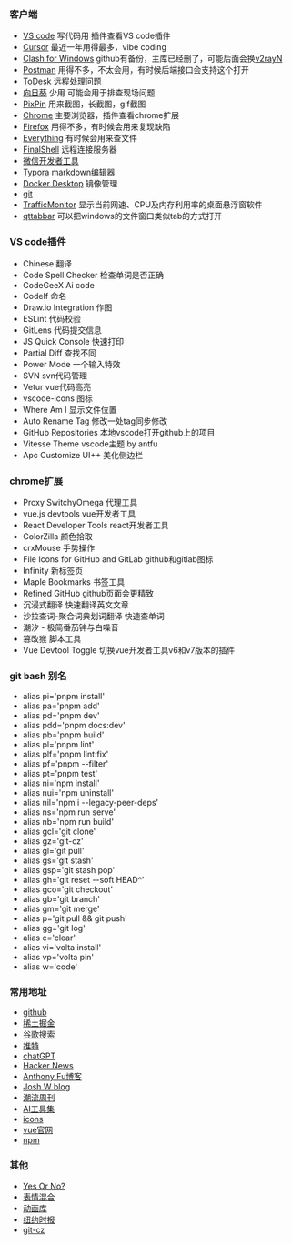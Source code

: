 ### 客户端
- [VS code](https://code.visualstudio.com/)  写代码用  插件查看VS code插件
- [Cursor](https://www.cursor.com/) 最近一年用得最多，vibe coding
- [Clash for Windows](https://github.com/cfwtf/clash_for_windows)  github有备份，主库已经删了，可能后面会换[v2rayN](https://github.com/2dust/v2rayN)
- [Postman](https://www.postman.com/)  用得不多，不太会用，有时候后端接口会支持这个打开
- [ToDesk](https://www.todesk.com/)  远程处理问题
- [向日葵](https://sunlogin.oray.com/price)  少用  可能会用于排查现场问题
- [PixPin](https://pixpinapp.com/)  用来截图，长截图，gif截图
- [Chrome](https://www.google.cn/intl/en/chrome/)   主要浏览器，插件查看chrome扩展
- [Firefox](https://www.firefox.com.cn/)  用得不多，有时候会用来复现缺陷
- [Everything](https://www.voidtools.com/zh-cn/)   有时候会用来查文件
- [FinalShell](http://www.hostbuf.com/)  远程连接服务器
- [微信开发者工具](https://developers.weixin.qq.com/miniprogram/dev/devtools/download.html)
- [Typora](https://www.macupdate.com/app/mac/52992/typora)  markdown编辑器
- [Docker Desktop](https://www.docker.com/products/docker-desktop/)  镜像管理
- [git](https://git-scm.com/)
- [TrafficMonitor](https://github.com/zhongyang219/TrafficMonitor) 显示当前网速、CPU及内存利用率的桌面悬浮窗软件
- [qttabbar](https://github.com/indiff/qttabbar) 可以把windows的文件窗口类似tab的方式打开

### VS code插件
- Chinese  翻译
- Code Spell Checker  检查单词是否正确
- CodeGeeX   Ai code
- CodeIf  命名
- Draw.io Integration  作图
- ESLint  代码校验
- GitLens 代码提交信息
- JS Quick Console  快速打印
- Partial Diff  查找不同
- Power Mode   一个输入特效
- SVN  svn代码管理
- Vetur  vue代码高亮
- vscode-icons  图标
- Where Am I   显示文件位置
- Auto Rename Tag 修改一处tag同步修改
- GitHub Repositories  本地vscode打开github上的项目
- Vitesse Theme  vscode主题 by antfu
- Apc Customize UI++ 美化侧边栏


### chrome扩展
- Proxy SwitchyOmega  代理工具
- vue.js devtools   vue开发者工具
- React Developer Tools   react开发者工具
- ColorZilla   颜色拾取
- crxMouse  手势操作
- File Icons for GitHub and GitLab   github和gitlab图标
- Infinity 新标签页
- Maple Bookmarks   书签工具
- Refined GitHub   github页面会更精致
- 沉浸式翻译   快速翻译英文文章
- 沙拉查词-聚合词典划词翻译   快速查单词
- 潮汐 - 极简番茄钟与白噪音
- 篡改猴  脚本工具
- Vue Devtool Toggle 切换vue开发者工具v6和v7版本的插件


### git bash 别名
- alias pi='pnpm install'
- alias pa='pnpm add'
- alias pd='pnpm dev'
- alias pdd='pnpm docs:dev'
- alias pb='pnpm build'
- alias pl='pnpm lint'
- alias plf='pnpm lint:fix'
- alias pf='pnpm --filter'
- alias pt='pnpm test'
- alias ni='npm install'
- alias nui='npm uninstall'
- alias nil='npm i --legacy-peer-deps'
- alias ns='npm run serve'
- alias nb='npm run build'
- alias gcl='git clone'
- alias gz='git-cz'
- alias gl='git pull'
- alias gs='git stash'
- alias gsp='git stash pop'
- alias gh='git reset --soft HEAD^'
- alias gco='git checkout'
- alias gb='git branch'
- alias gm='git merge'
- alias p='git pull && git push'
- alias gg='git log'
- alias c='clear'
- alias vi='volta install'
- alias vp='volta pin'
- alias w='code'


### 常用地址
- [github](https://github.com/)
- [稀土掘金](https://juejin.cn/)
- [谷歌搜索](https://www.google.com.hk/)
- [推特](https://twitter.com/)
- [chatGPT](https://chat.openai.com/)
- [Hacker News](https://news.ycombinator.com/)
- [Anthony Fu博客](https://antfu.me/posts)
- [Josh W blog](https://www.joshwcomeau.com/)
- [潮流周刊](https://weekly.tw93.fun/)
- [AI工具集](https://ai-bot.cn/)
- [icons](https://icones.js.org/)
- [vue官网](https://cn.vuejs.org/guide/introduction.html)
- [npm](https://www.npmjs.com/)


### 其他
- [Yes Or No?](https://yesno.wtf/)
- [表情混合](https://tikolu.net/emojimix/%F0%9F%98%85+%F0%9F%90%B6)
- [动画库](https://hepengwei.cn/#/html/visualDesign)
- [纽约时报](https://www.nytimes.com/)
- [git-cz](https://github.com/streamich/git-cz)

